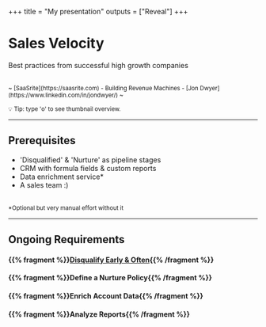 +++
title = "My presentation"
outputs = ["Reveal"]
+++

# Sales Velocity
Best practices from successful high growth companies

<br>
<small>~ [SaaSrite](https://saasrite.com) - Building Revenue Machines - [Jon Dwyer](https://www.linkedin.com/in/jondwyer/) ~</small>

<small>💡 Tip: type 'o' to see thumbnail overview.</small>

---

## Prerequisites

- 'Disqualified' & 'Nurture' as pipeline stages
- CRM with formula fields & custom reports
- Data enrichment service*
- A sales team :)

<br>
<small>*Optional but very manual effort without it</small>

---

## Ongoing Requirements

#### {{% fragment %}}[Disqualify Early & Often](https://www.insightsquared.com/2016/04/the-importance-of-disqualifying-leads/){{% /fragment %}}
#### {{% fragment %}}Define a Nurture Policy{{% /fragment %}}
#### {{% fragment %}}Enrich Account Data{{% /fragment %}}
#### {{% fragment %}}Analyze Reports{{% /fragment %}}
